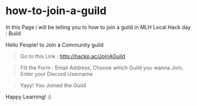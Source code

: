 # how-to-join-a-guild
In this Page i will be telling you to how to join a guild in MLH Local Hack day : Build

Hello People!
 to Join a Community guild
 
 > Go to this Link : http://hackp.ac/JoinAGuild
 
 > Fill the Form : Email Address, Choose which Guild you wanna Join, Enter your Discord Username
 
 > Yayy! You Joined the Guild
 
 Happy Learning! :)
